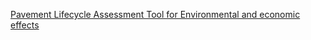 [Pavement Lifecycle Assessment Tool for Environmental and economic effects](http://faculty.ce.berkeley.edu/horvath/palate.html)
